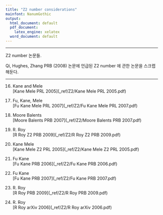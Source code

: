 ```yaml
---
title: "Z2 number considerations"
mainfont: NanumGothic
output:
  html_document: default
  pdf_document:
    latex_engine: xelatex
  word_document: default
---
```






***

Z2 number 논문들.

Qi, Hughes, Zhang PRB (2008) 논문에 언급된 Z2 number 에 관한 논문을 스크랩해둔다.


***


16. Kane and Mele  
[Kane Mele PRL 2005](_ref/Z2/Kane Mele PRL 2005.pdf)  

22. Fu, Kane, Mele  
[Fu Kane Mele PRL 2007](_ref/Z2/Fu Kane Mele PRL 2007.pdf)  


23. Moore Balents  
[Moore Balents PRB 2007](_ref/Z2/Moore Balents PRB 2007.pdf)

24. R. Roy  
[R Roy Z2 PRB 2009](_ref/Z2/R Roy Z2 PRB 2009.pdf)

26. Kane Mele  
[Kane Mele Z2 PRL 2005](_ref/Z2/Kane Mele Z2 PRL 2005.pdf)

27. Fu Kane  
[Fu Kane PRB 2006](_ref/Z2/Fu Kane PRB 2006.pdf)  


28. Fu Kane  
[Fu Kane PRB 2007](_ref/Z2/Fu Kane PRB 2007.pdf)  

29. R. Roy  
[R Roy PRB 2009](_ref/Z2/R Roy PRB 2009.pdf)

30. R. Roy  
[R Roy arXiv 2006](_ref/Z2/R Roy arXiv 2006.pdf)










